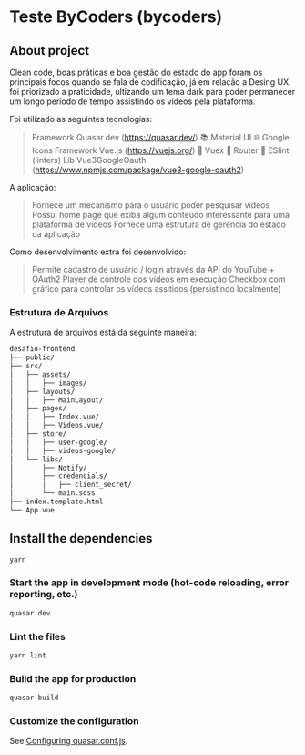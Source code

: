# Teste ByCoders (bycoders)

## About project

Clean code, boas práticas e  boa gestão do estado do app foram os principais focos quando se fala de codificação, já em relação a
Desing UX foi priorizado a praticidade, ultizando um tema dark para poder permanecer um longo período de tempo assistindo os vídeos pela plataforma.
 
Foi utilizado as seguintes tecnologias:
> Framework Quasar.dev (https://quasar.dev/)
  📚 Material UI
  🌐 Google Icons
> Framework Vue.js (https://vuejs.org/)
  📂 Vuex
  📂 Router
  📂 ESlint (linters)
> Lib Vue3GoogleOauth (https://www.npmjs.com/package/vue3-google-oauth2)
 
A aplicação:
 > Fornece um mecanismo para o usuário poder pesquisar vídeos
 > Possui home page que exiba algum conteúdo interessante para uma plataforma de vídeos
 > Fornece uma estrutura de gerência do estado da aplicação
 
Como desenvolvimento extra foi desenvolvido: 
 > Permite cadastro de usuário / login através da API do YouTube + OAuth2
 > Player de controle dos vídeos em execução
 > Checkbox com gráfico para controlar os vídeos assitidos (persistindo localmente)

### Estrutura de Arquivos

A estrutura de arquivos está da seguinte maneira:

```bash
desafio-frontend
├── public/
├── src/
│   ├── assets/
│   │   ├── images/
│   ├── layouts/
│   │   ├── MainLayout/
│   ├── pages/
│   │   ├── Index.vue/
│   │   ├── Videos.vue/
│   ├── store/
│   │   ├── user-google/
│   │   ├── videos-google/
│   └── libs/
│       ├── Notify/
│       ├── credencials/
│       │   ├── client_secret/
│       └── main.scss
├── index.template.html
└── App.vue

```

## Install the dependencies
```bash
yarn
```

### Start the app in development mode (hot-code reloading, error reporting, etc.)
```bash
quasar dev
```

### Lint the files
```bash
yarn lint
```

### Build the app for production
```bash
quasar build
```

### Customize the configuration
See [Configuring quasar.conf.js](https://quasar.dev/quasar-cli/quasar-conf-js).

